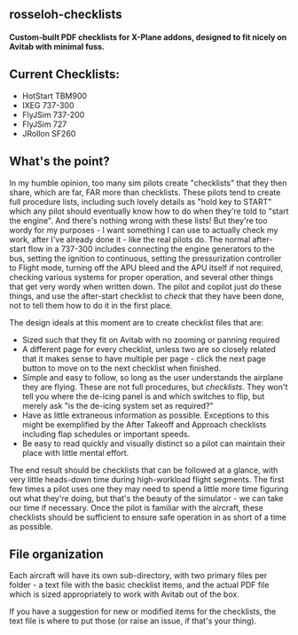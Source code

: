 ## rosseloh-checklists
#### Custom-built PDF checklists for X-Plane addons, designed to fit nicely on Avitab with minimal fuss.
## Current Checklists:
* HotStart TBM900
* IXEG 737-300
* FlyJSim 737-200
* FlyJSim 727
* JRollon SF260

## What's the point?
In my humble opinion, too many sim pilots create "checklists" that they then share, which are far, FAR more than checklists. These pilots tend to create full procedure lists, including such lovely details as "hold key to START" which any pilot should eventually know how to do when they're told to "start the engine". And there's nothing wrong with these lists! But they're too wordy for my purposes - I want something I can use to actually check my work, after I've already done it - like the real pilots do. The normal after-start flow in a 737-300 includes connecting the engine generators to the bus, setting the ignition to continuous, setting the pressurization controller to Flight mode, turning off the APU bleed and the APU itself if not required, checking various systems for proper operation, and several other things that get very wordy when written down. The pilot and copilot just *do* these things, and use the after-start checklist to *check* that they have been done, not to tell them how to do it in the first place.

The design ideals at this moment are to create checklist files that are:
* Sized such that they fit on Avitab with no zooming or panning required
* A different page for every checklist, unless two are so closely related that it makes sense to have multiple per page - click the next page button to move on to the next checklist when finished.
* Simple and easy to follow, so long as the user understands the airplane they are flying. These are not full procedures, but *checklists*. They won't tell you where the de-icing panel is and which switches to flip, but merely ask "is the de-icing system set as required?"
* Have as little extraneous information as possible. Exceptions to this might be exemplified by the After Takeoff and Approach checklists including flap schedules or important speeds.
* Be easy to read quickly and visually distinct so a pilot can maintain their place with little mental effort.

The end result should be checklists that can be followed at a glance, with very little heads-down time during high-workload flight segments. The first few times a pilot uses one they may need to spend a little more time figuring out what they're doing, but that's the beauty of the simulator - we can take our time if necessary. Once the pilot is familiar with the aircraft, these checklists should be sufficient to ensure safe operation in as short of a time as possible.

## File organization

Each aircraft will have its own sub-directory, with two primary files per folder - a text file with the basic checklist items, and the actual PDF file which is sized appropriately to work with Avitab out of the box.

If you have a suggestion for new or modified items for the checklists, the text file is where to put those (or raise an issue, if that's your thing).
